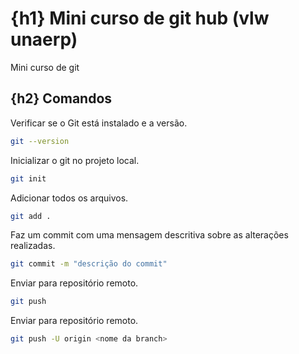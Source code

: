 # {h1} Mini curso de git hub (vlw unaerp)

Mini curso de git

## {h2} Comandos

Verificar se o Git está instalado e a versão.
``` bash
git --version
```

Inicializar o git no projeto local.
``` bash
git init
```

Adicionar todos os arquivos.
``` bash
git add .
```

Faz um commit com uma mensagem descritiva sobre as alterações realizadas.
``` bash
git commit -m "descrição do commit"
```

Enviar para repositório remoto.
``` bash
git push
```

Enviar para repositório remoto.
``` bash
git push -U origin <nome da branch>
```